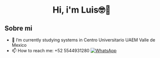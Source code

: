 <div align=center>
<h1 align=center>Hi, i'm Luis🤓👋</h1>
</div>

## Sobre mi
- 🌱 I’m currently studying systems in Centro Universitario UAEM Valle de Mexico
- 📫 How to reach me: +52 5544931280
[![WhatsApp](https://img.shields.io/badge/Luis-Contact%20me-25D366?style=for-the-badge&logo=whatsapp&logoColor=white)](https://wa.me/525544931280)


<!--
**LuisRGDev/LuisRGDev** is a ✨ _special_ ✨ repository because its `README.md` (this file) appears on your GitHub profile.

Here are some ideas to get you started:

- 🔭 I’m currently working on ...
- 🌱 I’m currently learning ...
- 👯 I’m looking to collaborate on ...
- 🤔 I’m looking for help with ...
- 💬 Ask me about ...
- 📫 How to reach me: ...
- 😄 Pronouns: ...
- ⚡ Fun fact: ...
-->

